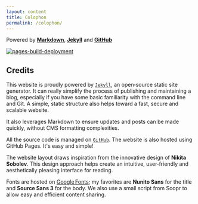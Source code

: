 ```yaml
---
layout: content
title: Colophon
permalink: /colophon/
---
```


  



  

Powered by [**Markdown**](https://commonmark.org/help/), [**Jekyll**](https://github.com/jekyll/jekyll) and [**GitHub**](https://github.com/talkxo/rishiraj-blog-machine)

[![pages-build-deployment](https://github.com/talkxo/rishiraj-blog-machine/actions/workflows/pages/pages-build-deployment/badge.svg?branch=main)](https://github.com/talkxo/rishiraj-blog-machine/actions/workflows/pages/pages-build-deployment)

## Credits

This website is proudly powered by [`Jekyll`](https://jekyllrb.com/), an open‑source static site generator. It can really simplify the process of publishing and maintaining a blog, especially if you have some basic familiarity with the command line and Git. A simple, static structure also helps toward a fast, secure and scalable website.

It also leverages Markdown to ensure updates and posts can be made quickly, without CMS formatting complexities.

All the source code is managed on [`GitHub`](https://pages.github.com/). The website is also hosted using GitHub Pages. It's easy and simple!

The website layout draws inspiration from the innovative design of **Nikita Sobolev**. This design approach helps create an intuitive, user‑friendly and aesthetically pleasing interface for reading.

Fonts are hosted on [Google Fonts](https://fonts.google.com/); my favorites are **Nunito Sans** for the title and **Source Sans 3** for the body. We also use a small script from Soopr to allow easy and efficient content sharing.
